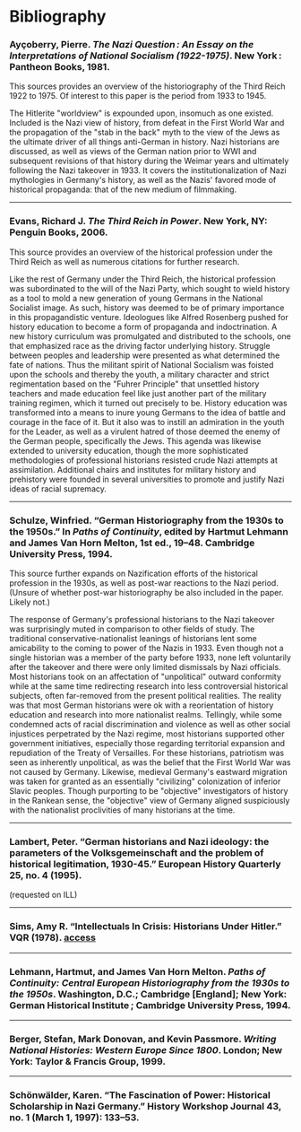 # Bibliography
### Ayçoberry, Pierre. *The Nazi Question : An Essay on the Interpretations of National Socialism (1922-1975)*. New York : Pantheon Books, 1981.
This sources provides an overview of the historiography of the Third Reich 1922 to 1975. Of interest to this paper is the period from 1933 to 1945.

The Hitlerite "worldview" is expounded upon, insomuch as one existed. Included is the Nazi view of history, from defeat in the First World War and the propagation of the "stab in the back" myth to the view of the Jews as the ultimate driver of all things anti-German in history. Nazi historians are discussed, as well as views of the German nation prior to WWI and subsequent revisions of that history during the Weimar years and ultimately following the Nazi takeover in 1933. It covers the institutionalization of Nazi mythologies in Germany's history, as well as the Nazis' favored mode of historical propaganda: that of the new medium of filmmaking.

---
### Evans, Richard J. *The Third Reich in Power*. New York, NY: Penguin Books, 2006. 
This source provides an overview of the historical profession under the Third Reich as well as numerous citations for further research. 

Like the rest of Germany under the Third Reich, the historical profession was subordinated to the will of the Nazi Party, which sought to wield history as a tool to mold a new generation of young Germans in the National Socialist image. As such, history was deemed to be of primary importance in this propagandistic venture. Ideologues like Alfred Rosenberg pushed for history education to become a form of propaganda and indoctrination. A new history curriculum was promulgated and distributed to the schools, one that emphasized race as the driving factor underlying history. Struggle between peoples and leadership were presented as what determined the fate of nations. Thus the militant spirit of National Socialism was foisted upon the schools and thereby the youth, a military character and strict regimentation based on the "Fuhrer Principle" that unsettled history teachers and made education feel like just another part of the military training regimen, which it turned out precisely to be. History education was transformed into a means to inure young Germans to the idea of battle and courage in the face of it. But it also was to instill an admiration in the youth for the Leader, as well as a virulent hatred of those deemed the enemy of the German people, specifically the Jews. This agenda was likewise extended to university education, though the more sophisticated methodologies of professional historians resisted crude Nazi attempts at assimilation. Additional chairs and institutes for military history and prehistory were founded in several universities to promote and justify Nazi ideas of racial supremacy.

---
### Schulze, Winfried. “German Historiography from the 1930s to the 1950s.” In *Paths of Continuity*, edited by Hartmut Lehmann and James Van Horn Melton, 1st ed., 19–48. Cambridge University Press, 1994.
This source further expands on Nazification efforts of the historical profession in the 1930s, as well as post-war reactions to the Nazi period. (Unsure of whether post-war historiography be also included in the paper. Likely not.)

The response of Germany's professional historians to the Nazi takeover was surprisingly muted in comparison to other fields of study. The traditional conservative-nationalist leanings of historians lent some amicability to the coming to power of the Nazis in 1933. Even though not a single historian was a member of the party before 1933, none left voluntarily after the takeover and there were only limited dismissals by Nazi officials. Most historians took on an affectation of "unpolitical" outward conformity while at the same time redirecting research into less controversial historical subjects, often far-removed from the present political realities. The reality was that most German historians were ok with a reorientation of history education and research into more nationalist realms. Tellingly, while some condemned acts of racial discrimination and violence as well as other social injustices perpetrated by the Nazi regime, most historians supported other government initiatives, especially those regarding territorial expansion and repudiation of the Treaty of Versailles. For these historians, patriotism was seen as inherently unpolitical, as was the belief that the First World War was not caused by Germany. Likewise, medieval Germany's eastward migration was taken for granted as an essentially "civilizing" colonization of inferior Slavic peoples. Though purporting to be "objective" investigators of history in the Rankean sense, the "objective" view of Germany aligned suspiciously with the nationalist proclivities of many historians at the time.

---
### Lambert, Peter. “German historians and Nazi ideology: the parameters of the Volksgemeinschaft and the problem of historical legitimation, 1930-45.” European History Quarterly 25, no. 4 (1995).
(requested on ILL)

---
### Sims, Amy R. “Intellectuals In Crisis: Historians Under Hitler.” VQR (1978). [access](https://www.vqronline.org/essay/intellectuals-crisis-historians-under-hitler)

---
### Lehmann, Hartmut, and James Van Horn Melton. *Paths of Continuity: Central European Historiography from the 1930s to the 1950s*. Washington, D.C.; Cambridge [England]; New York: German Historical Institute ; Cambridge University Press, 1994.

---
### Berger, Stefan, Mark Donovan, and Kevin Passmore. *Writing National Histories: Western Europe Since 1800*. London; New York: Taylor & Francis Group, 1999.

---
### Schönwälder, Karen. “The Fascination of Power: Historical Scholarship in Nazi Germany.” History Workshop Journal 43, no. 1 (March 1, 1997): 133–53.
